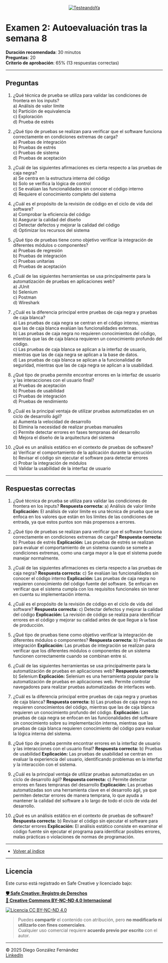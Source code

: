 <p align=center>
<a href="https://testeandoya.com">
  <img src="testeandoya_logo.jpg" alt="TesteandoYa" style="max-width: 20%; height: auto; display: block; margin: auto;" />
</a>
</p>

# Examen 2: Autoevaluación tras la semana 8

**Duración recomendada**: 30 minutos  
**Preguntas**: 20  
**Criterio de aprobación**: 65% (13 respuestas correctas)

---

## Preguntas

1. ¿Qué técnica de prueba se utiliza para validar las condiciones de frontera en los inputs?  
    a) Análisis de valor límite  
    b) Partición de equivalencia  
    c) Exploración  
    d) Prueba de estrés  

2. ¿Qué tipo de pruebas se realizan para verificar que el software funciona correctamente en condiciones extremas de carga?  
    a) Pruebas de integración  
    b) Pruebas de estrés  
    c) Pruebas de sistema  
    d) Pruebas de aceptación  

3. ¿Cuál de las siguientes afirmaciones es cierta respecto a las pruebas de caja negra?  
    a) Se centra en la estructura interna del código  
    b) Solo se verifica la lógica de control  
    c) Se evalúan las funcionalidades sin conocer el código interno  
    d) Requiere el conocimiento completo del sistema  

4. ¿Cuál es el propósito de la revisión de código en el ciclo de vida del software?  
    a) Comprobar la eficiencia del código  
    b) Asegurar la calidad del diseño  
    c) Detectar defectos y mejorar la calidad del código  
    d) Optimizar los recursos del sistema  

5. ¿Qué tipo de pruebas tiene como objetivo verificar la integración de diferentes módulos o componentes?  
    a) Pruebas de regresión  
    b) Pruebas de integración  
    c) Pruebas unitarias  
    d) Pruebas de aceptación  

6. ¿Cuál de las siguientes herramientas se usa principalmente para la automatización de pruebas en aplicaciones web?  
    a) JUnit  
    b) Selenium  
    c) Postman  
    d) Wireshark  

7. ¿Cuál es la diferencia principal entre pruebas de caja negra y pruebas de caja blanca?  
    a) Las pruebas de caja negra se centran en el código interno, mientras que las de caja blanca evalúan las funcionalidades externas.  
    b) Las pruebas de caja negra no requieren conocimientos del código, mientras que las de caja blanca requieren un conocimiento profundo del código.  
    c) Las pruebas de caja blanca se aplican a la interfaz de usuario, mientras que las de caja negra se aplican a la base de datos.  
    d) Las pruebas de caja blanca se aplican a la funcionalidad de seguridad, mientras que las de caja negra se aplican a la usabilidad.  

8. ¿Qué tipo de prueba permite encontrar errores en la interfaz de usuario y las interacciones con el usuario final?  
    a) Pruebas de aceptación  
    b) Pruebas de usabilidad  
    c) Pruebas de integración  
    d) Pruebas de rendimiento  

9. ¿Cuál es la principal ventaja de utilizar pruebas automatizadas en un ciclo de desarrollo ágil?  
    a) Aumenta la velocidad de desarrollo  
    b) Elimina la necesidad de realizar pruebas manuales  
    c) Permite detectar errores en fases tempranas del desarrollo  
    d) Mejora el diseño de la arquitectura del sistema  

10. ¿Qué es un análisis estático en el contexto de pruebas de software?  
    a) Verificar el comportamiento de la aplicación durante la ejecución  
    b) Revisar el código sin ejecutar el software para detectar errores  
    c) Probar la integración de módulos  
    d) Validar la usabilidad de la interfaz de usuario  

---

## Respuestas correctas

1. ¿Qué técnica de prueba se utiliza para validar las condiciones de frontera en los inputs?
**Respuesta correcta:** a) Análisis de valor límite
**Explicación:** El análisis de valor límite es una técnica de prueba que se enfoca en los valores que están en los límites de las condiciones de entrada, ya que estos puntos son más propensos a errores.

2. ¿Qué tipo de pruebas se realizan para verificar que el software funciona correctamente en condiciones extremas de carga?
**Respuesta correcta:** b) Pruebas de estrés
**Explicación:** Las pruebas de estrés se realizan para evaluar el comportamiento de un sistema cuando se somete a condiciones extremas, como una carga mayor a la que el sistema puede manejar normalmente.

3. ¿Cuál de las siguientes afirmaciones es cierta respecto a las pruebas de caja negra?
**Respuesta correcta:** c) Se evalúan las funcionalidades sin conocer el código interno
**Explicación:** Las pruebas de caja negra no requieren conocimiento del código fuente del software. Se enfocan en verificar que el sistema cumpla con los requisitos funcionales sin tener en cuenta su implementación interna.

4. ¿Cuál es el propósito de la revisión de código en el ciclo de vida del software?
**Respuesta correcta:** c) Detectar defectos y mejorar la calidad del código
**Explicación:** La revisión de código se realiza para identificar errores en el código y mejorar su calidad antes de que llegue a la fase de producción.

5. ¿Qué tipo de pruebas tiene como objetivo verificar la integración de diferentes módulos o componentes?
**Respuesta correcta:** b) Pruebas de integración
**Explicación:** Las pruebas de integración se realizan para verificar que los diferentes módulos o componentes de un sistema funcionen correctamente cuando se combinan entre sí.

6. ¿Cuál de las siguientes herramientas se usa principalmente para la automatización de pruebas en aplicaciones web?
**Respuesta correcta:** b) Selenium
**Explicación:** Selenium es una herramienta popular para la automatización de pruebas en aplicaciones web. Permite controlar navegadores para realizar pruebas automatizadas de interfaces web.

7. ¿Cuál es la diferencia principal entre pruebas de caja negra y pruebas de caja blanca?
**Respuesta correcta:** b) Las pruebas de caja negra no requieren conocimientos del código, mientras que las de caja blanca requieren un conocimiento profundo del código.
**Explicación:** Las pruebas de caja negra se enfocan en las funcionalidades del software sin conocimiento sobre su implementación interna, mientras que las pruebas de caja blanca requieren conocimiento del código para evaluar la lógica interna del sistema.

8. ¿Qué tipo de prueba permite encontrar errores en la interfaz de usuario y las interacciones con el usuario final?
**Respuesta correcta:** b) Pruebas de usabilidad
**Explicación:** Las pruebas de usabilidad se centran en evaluar la experiencia del usuario, identificando problemas en la interfaz y la interacción con el sistema.

9. ¿Cuál es la principal ventaja de utilizar pruebas automatizadas en un ciclo de desarrollo ágil?
**Respuesta correcta:** c) Permite detectar errores en fases tempranas del desarrollo
**Explicación:** Las pruebas automatizadas son una herramienta clave en el desarrollo ágil, ya que permiten detectar errores de manera temprana, lo que ayuda a mantener la calidad del software a lo largo de todo el ciclo de vida del desarrollo.

10. ¿Qué es un análisis estático en el contexto de pruebas de software?
**Respuesta correcta:** b) Revisar el código sin ejecutar el software para detectar errores
**Explicación:** El análisis estático consiste en examinar el código fuente sin ejecutar el programa para identificar posibles errores, malas prácticas o violaciones de normas de programación.

---

- [Volver al índice](../readme.md)

---

## Licencia

Este curso está registrado en Safe Creative y licenciado bajo:

[**🛡️ Safe Creative: Registro de Derechos**](https://www.safecreative.org)  
[**🪪 Creative Commons BY-NC-ND 4.0 Internacional**](http://creativecommons.org/licenses/by-nc-nd/4.0/)

[![Licencia CC BY-NC-ND 4.0](https://licensebuttons.net/l/by-nc-nd/4.0/88x31.png)](http://creativecommons.org/licenses/by-nc-nd/4.0/)

> Puedes **compartir** el contenido con atribución, pero **no modificarlo ni utilizarlo con fines comerciales**.  
> Cualquier uso comercial requiere **acuerdo previo por escrito** con el autor.

---

© 2025 Diego González Fernández  
[LinkedIn](https://www.linkedin.com/in/diego-gonzalez-fernandez)
